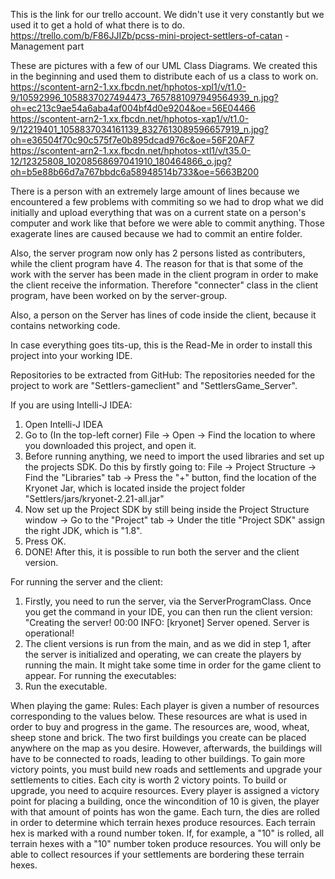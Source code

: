 This is the link for our trello account. We didn't use it very constantly but we used it to get a hold of what there is to do. https://trello.com/b/F86JJIZb/pcss-mini-project-settlers-of-catan - Management part

These are pictures with a few of our UML Class Diagrams. We created this in the beginning and used them to distribute each of us a class to work on. https://scontent-arn2-1.xx.fbcdn.net/hphotos-xpl1/v/t1.0-9/10592996_1058837027494473_7657881097949564939_n.jpg?oh=ec213c9ae54a6aba4af004bf4d0e9204&oe=56E04466 https://scontent-arn2-1.xx.fbcdn.net/hphotos-xap1/v/t1.0-9/12219401_1058837034161139_8327613089596657919_n.jpg?oh=e36504f70c90c575f7e0b895dcad976c&oe=56F20AF7 https://scontent-arn2-1.xx.fbcdn.net/hphotos-xtl1/v/t35.0-12/12325808_10208568697041910_180464866_o.jpg?oh=b5e88b66d7a767bbdc6a58948514b733&oe=5663B200

There is a person with an extremely large amount of lines because we encountered a few problems with commiting so we had to drop what we did initially and upload everything that was on a current state on a person's computer and work like that before we were able to commit anything. Those exagerate lines are caused because we had to commit an entire folder.

Also, the server program now only has 2 persons listed as contributers, while the client program have 4. The reason for that is that some of the work with the server has been made in the client program in order to make the client receive the information. Therefore "connecter" class in the client program, have been worked on by the server-group.

Also, a person on the Server has lines of code inside the client, because it contains networking code.

In case everything goes tits-up, this is the Read-Me in order to install this project into your working IDE.

Repositories to be extracted from GitHub:
The repositories needed for the project to work are "Settlers-gameclient" and "SettlersGame_Server".

If you are using Intelli-J IDEA:
1. Open Intelli-J IDEA
2. Go to (In the top-left corner) File -> Open -> Find the location to where you downloaded this project, and open it.
3. Before running anything, we need to import the used libraries and set up the projects SDK. Do this by firstly going to: File -> Project Structure -> Find the "Libraries" tab -> Press the "+" button, find the location of the Kryonet Jar, which is located inside the project folder "Settlers/jars/kryonet-2.21-all.jar"
4. Now set up the Project SDK by still being inside the Project Structure window -> Go to the "Project" tab -> Under the title "Project SDK" assign the right JDK, which is "1.8".
5. Press OK.
6. DONE!
After this, it is possible to run both the server and the client version.

For running the server and the client:
1. Firstly, you need to run the server, via the ServerProgramClass. Once you get the command in your IDE, you can then run the client version:
"Creating the server!
00:00  INFO: [kryonet] Server opened.
Server is operational!
2. The client versions is run from the main, and as we did in step 1, after the server is initialized and operating, we can create the players by running the main. It might take some time in order for the game client to appear.
For running the executables:
1. Run the executable.

When playing the game:
Rules:
Each player is given a number of resources corresponding to the values below. These resources are what is used in order to buy and progress in the game. The resources are, wood, wheat, sheep stone and brick.
The two first buildings you create can be placed anywhere on the map as you desire. However, afterwards, the buildings will have to be connected to roads, leading to other buildings.
To gain more victory points, you must build new roads and settlements and upgrade your settlements to cities. Each city is worth 2 victory points. To build or upgrade, you need to acquire resources.
Every player is assigned a victory point for placing a building, once the wincondition of 10 is given, the player with that amount of points has won the game.
Each turn, the dies are rolled in order to determine which terrain hexes produce resources. Each terrain hex is marked with a round number token. If, for example, a "10" is rolled, all terrain hexes with a "10" number token produce resources.
You will only be able to collect resources if your settlements are bordering these terrain hexes.

